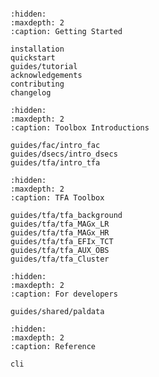 ```{include} ../README.md
```

```{toctree}
:hidden:
:maxdepth: 2
:caption: Getting Started

installation
quickstart
guides/tutorial
acknowledgements
contributing
changelog
```

```{toctree}
:hidden:
:maxdepth: 2
:caption: Toolbox Introductions

guides/fac/intro_fac
guides/dsecs/intro_dsecs
guides/tfa/intro_tfa
```

```{toctree}
:hidden:
:maxdepth: 2
:caption: TFA Toolbox

guides/tfa/tfa_background
guides/tfa/tfa_MAGx_LR
guides/tfa/tfa_MAGx_HR
guides/tfa/tfa_EFIx_TCT
guides/tfa/tfa_AUX_OBS
guides/tfa/tfa_Cluster
```

```{toctree}
:hidden:
:maxdepth: 2
:caption: For developers

guides/shared/paldata
```

```{toctree}
:hidden:
:maxdepth: 2
:caption: Reference

cli
```

